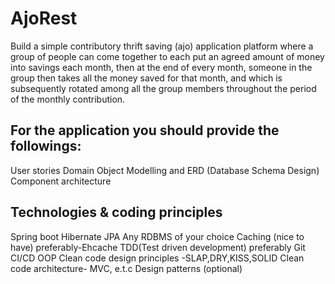 # AjoRest

Build a simple contributory thrift saving (ajo) application platform where a group of people can come together to each put an agreed amount of money into savings each month, then at the end of every month, someone in the group then takes all the money saved for that month, and which is subsequently rotated among all the group members throughout the period of the monthly contribution. 

 

## For the application you should provide the followings:

User stories
Domain Object Modelling and ERD (Database Schema Design)
Component architecture
 

## Technologies & coding principles

Spring boot
Hibernate JPA
Any RDBMS of your choice
Caching (nice to have) preferably-Ehcache
TDD(Test driven development) preferably
Git
CI/CD 
OOP
Clean code design principles -SLAP,DRY,KISS,SOLID
Clean code architecture- MVC, e.t.c
Design patterns (optional)
